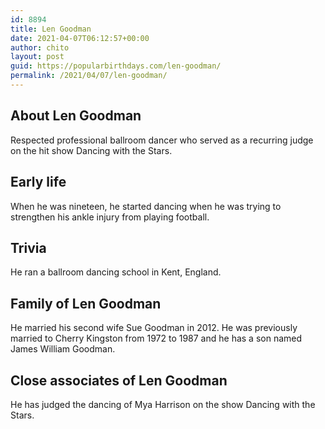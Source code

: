 ```yaml
---
id: 8894
title: Len Goodman
date: 2021-04-07T06:12:57+00:00
author: chito
layout: post
guid: https://popularbirthdays.com/len-goodman/
permalink: /2021/04/07/len-goodman/
---
```

<!--Content-->


          
          
## About Len Goodman



  Respected professional ballroom dancer who served as a recurring judge on the hit show Dancing with the Stars. 

                
                
## Early life



  When he was nineteen, he started dancing when he was trying to strengthen his ankle injury from playing football. 

                
                
## Trivia



  He ran a ballroom dancing school in Kent, England. 

                
                
## Family of Len Goodman



  He married his second wife Sue Goodman in 2012. He was previously married to Cherry Kingston from 1972 to 1987 and he has a son named James William Goodman.  

                
                
## Close associates of Len Goodman



  He has judged the dancing of Mya Harrison on the show Dancing with the Stars. 

          
          
